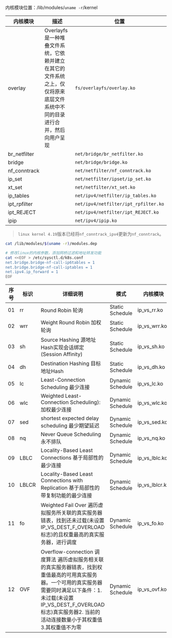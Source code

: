 内核模块位置：/lib/modules/`uname -r`/kernel

内核模块 | 描述 | 位置
-------|------|-----
overlay | Overlayfs是一种堆叠文件系统，它依赖并建立在其它的文件系统之上，仅仅将原来底层文件系统中不同的目录进行合并，然后向用户呈现 | `fs/overlayfs/overlay.ko`
br_netfilter | | `net/bridge/br_netfilter.ko`
bridge || `net/bridge/bridge.ko`
nf_conntrack || `net/netfilter/nf_conntrack.ko`
ip_set || `net/netfilter/ipset/ip_set.ko`
xt_set || `net/netfilter/xt_set.ko`
ip_tables || `net/ipv4/netfilter/ip_tables.ko`
ipt_rpfilter || `net/ipv4/netfilter/ipt_rpfilter.ko`
ipt_REJECT || `net/ipv4/netfilter/ipt_REJECT.ko`
ipip || `net/ipv4/ipip.ko`


> `linux kernel 4.19`版本已经将`nf_conntrack_ipv4`更新为`nf_conntrack`。

```bash
cat /lib/modules/$(uname -r)/modules.dep

# 修改linux的内核参数，添加网桥过滤和地址转发功能
cat <<EOF > /etc/sysctl.d/k8s.conf
net.bridge.bridge-nf-call-ip6tables = 1
net.bridge.bridge-nf-call-iptables = 1
net.ipv4.ip_forward = 1
EOF
```

序号 | 标识 | 详细说明 | 模式 | 内核模块
----|------|--------|------|--------
01 | rr | Round Robin 轮询 | Static Schedule | ip_vs_rr.ko
02 | wrr | Weight Round Robin 加权轮询 | Static Schedule | ip_vs_wrr.ko
03 | sh | Source Hashing 源地址Hash实现会话绑定(Session Affinity) | Static Schedule | ip_vs_sh.ko
04 | dh | Destination Hashing 目标地址Hash | Static Schedule | ip_vs_dh.ko
05 | lc | Least-Connection Scheduling 最少连接 | Dynamic Schedule | ip_vs_lc.ko
06 | wlc | Weighted Least-Connection Scheduling):加权最少连接 | Dynamic Schedule | ip_vs_wlc.ko
07 | sed | shortest expected delay scheduling 最少期望延迟 | Dynamic Schedule | ip_vs_sed.ko
08 | nq | Never Queue Scheduling 永不排队 | Dynamic Schedule | ip_vs_nq.ko
09 | LBLC | Locality-Based Least Connections 基于局部性的最少连接 | Dynamic Schedule | ip_vs_lblc.ko
10 | LBLCR | Locality-Based Least Connections with Replication 基于局部性的带复制功能的最少连接 | Dynamic Schedule | ip_vs_lblcr.ko
11 | fo | Weighted Fail Over 遍历虚拟服务所关联的真实服务器链表，找到还未过载(未设置IP_VS_DEST_F_OVERLOAD标志)的且权重最高的真实服务器，进行调度 | Dynamic Schedule | ip_vs_fo.ko
12 | OVF | Overflow-connection 调度算法 遍历虚拟服务相关联的真实服务器链表，找到权重值最高的可用真实服务器。一个可用的真实服务器需要同时满足以下条件：1. 未过载(未设置IP_VS_DEST_F_OVERLOAD标志)真实服务器2. 当前的活动连接数量小于其权重值 3.其权重值不为零 | Dynamic Schedule | ip_vs_ovf.ko





